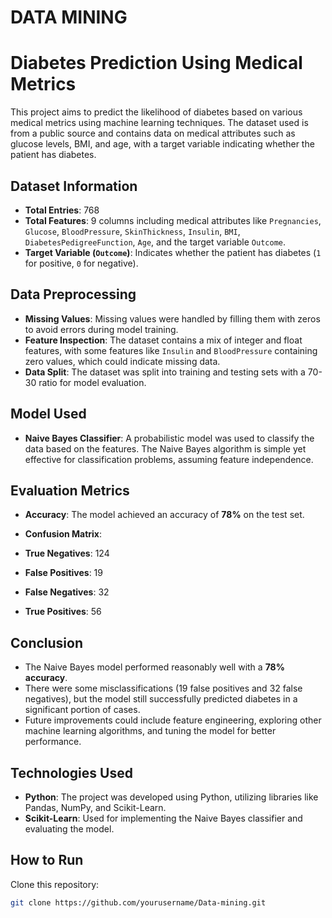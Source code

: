 # DATA MINING 

# Diabetes Prediction Using Medical Metrics

This project aims to predict the likelihood of diabetes based on various medical metrics using machine learning techniques. The dataset used is from a public source and contains data on medical attributes such as glucose levels, BMI, and age, with a target variable indicating whether the patient has diabetes.

## Dataset Information

- **Total Entries**: 768
- **Total Features**: 9 columns including medical attributes like `Pregnancies`, `Glucose`, `BloodPressure`, `SkinThickness`, `Insulin`, `BMI`, `DiabetesPedigreeFunction`, `Age`, and the target variable `Outcome`.
- **Target Variable (`Outcome`)**: Indicates whether the patient has diabetes (`1` for positive, `0` for negative).

## Data Preprocessing

- **Missing Values**: Missing values were handled by filling them with zeros to avoid errors during model training.
- **Feature Inspection**: The dataset contains a mix of integer and float features, with some features like `Insulin` and `BloodPressure` containing zero values, which could indicate missing data.
- **Data Split**: The dataset was split into training and testing sets with a 70-30 ratio for model evaluation.

## Model Used

- **Naive Bayes Classifier**: A probabilistic model was used to classify the data based on the features. The Naive Bayes algorithm is simple yet effective for classification problems, assuming feature independence.

## Evaluation Metrics

- **Accuracy**: The model achieved an accuracy of **78%** on the test set.
- **Confusion Matrix**:

- **True Negatives**: 124
- **False Positives**: 19
- **False Negatives**: 32
- **True Positives**: 56

## Conclusion

- The Naive Bayes model performed reasonably well with a **78% accuracy**.
- There were some misclassifications (19 false positives and 32 false negatives), but the model still successfully predicted diabetes in a significant portion of cases.
- Future improvements could include feature engineering, exploring other machine learning algorithms, and tuning the model for better performance.

## Technologies Used

- **Python**: The project was developed using Python, utilizing libraries like Pandas, NumPy, and Scikit-Learn.
- **Scikit-Learn**: Used for implementing the Naive Bayes classifier and evaluating the model.

## How to Run
 Clone this repository:
 ```bash
 git clone https://github.com/yourusername/Data-mining.git
